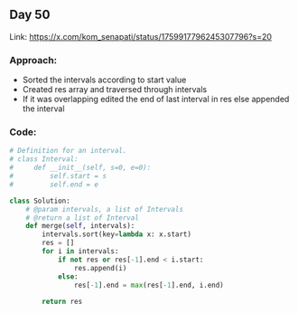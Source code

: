 ## Day 50

Link: https://x.com/kom_senapati/status/1759917796245307796?s=20

### Approach:

- Sorted the intervals according to start value
- Created res array and traversed through intervals
- If it was overlapping edited the end of last interval in res else appended the interval

### Code:

```py
# Definition for an interval.
# class Interval:
#     def __init__(self, s=0, e=0):
#         self.start = s
#         self.end = e

class Solution:
    # @param intervals, a list of Intervals
    # @return a list of Interval
    def merge(self, intervals):
        intervals.sort(key=lambda x: x.start)
        res = []
        for i in intervals:
            if not res or res[-1].end < i.start:
                res.append(i)
            else:
                res[-1].end = max(res[-1].end, i.end)
        
        return res
```
